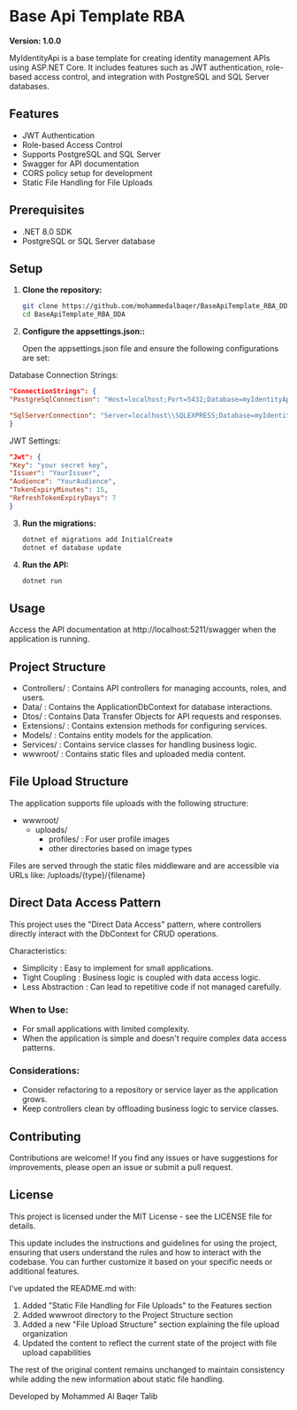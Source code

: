# Base Api Template RBA

**Version: 1.0.0**

MyIdentityApi is a base template for creating identity management APIs using ASP.NET Core. It includes features such as JWT authentication, role-based access control, and integration with PostgreSQL and SQL Server databases.

## Features

- JWT Authentication
- Role-based Access Control
- Supports PostgreSQL and SQL Server
- Swagger for API documentation
- CORS policy setup for development
- Static File Handling for File Uploads

## Prerequisites

- .NET 8.0 SDK
- PostgreSQL or SQL Server database

## Setup

1. **Clone the repository:**

   ```bash
   git clone https://github.com/mohammedalbaqer/BaseApiTemplate_RBA_DDA.git
   cd BaseApiTemplate_RBA_DDA

   ```

2. **Configure the appsettings.json::**

   Open the appsettings.json file and ensure the following configurations are set:

Database Connection Strings:

```json
"ConnectionStrings": {
"PostgreSqlConnection": "Host=localhost;Port=5432;Database=myIdentityApiDb;Username=postgres;Password=yourpassword;Include Error Detail=true;",

"SqlServerConnection": "Server=localhost\\SQLEXPRESS;Database=myIdentityApiDb;Trusted_Connection=True;Encrypt=True;TrustServerCertificate=True;"
}
```

JWT Settings:

```json
"Jwt": {
"Key": "your secret key",
"Issuer": "YourIssuer",
"Audience": "YourAudience",
"TokenExpiryMinutes": 15,
"RefreshTokenExpiryDays": 7
}
```

3. **Run the migrations:**

   ```bash
   dotnet ef migrations add InitialCreate
   dotnet ef database update
   ```

4. **Run the API:**

   ```bash
   dotnet run
   ```

## Usage

Access the API documentation at http://localhost:5211/swagger when the application is running.

## Project Structure

- Controllers/ : Contains API controllers for managing accounts, roles, and users.
- Data/ : Contains the ApplicationDbContext for database interactions.
- Dtos/ : Contains Data Transfer Objects for API requests and responses.
- Extensions/ : Contains extension methods for configuring services.
- Models/ : Contains entity models for the application.
- Services/ : Contains service classes for handling business logic.
- wwwroot/ : Contains static files and uploaded media content.

## File Upload Structure

The application supports file uploads with the following structure:

- wwwroot/
  - uploads/
    - profiles/ : For user profile images
    - other directories based on image types

Files are served through the static files middleware and are accessible via URLs like: /uploads/{type}/{filename}

## Direct Data Access Pattern

This project uses the "Direct Data Access" pattern, where controllers directly interact with the DbContext for CRUD operations.

Characteristics:

- Simplicity : Easy to implement for small applications.
- Tight Coupling : Business logic is coupled with data access logic.
- Less Abstraction : Can lead to repetitive code if not managed carefully.

### When to Use:

- For small applications with limited complexity.
- When the application is simple and doesn't require complex data access patterns.

### Considerations:

- Consider refactoring to a repository or service layer as the application grows.
- Keep controllers clean by offloading business logic to service classes.

## Contributing

Contributions are welcome! If you find any issues or have suggestions for improvements, please open an issue or submit a pull request.

## License

This project is licensed under the MIT License - see the LICENSE file for details.

This update includes the instructions and guidelines for using the project, ensuring that users understand the rules and how to interact with the codebase. You can further customize it based on your specific needs or additional features.

I've updated the README.md with:
1. Added "Static File Handling for File Uploads" to the Features section
2. Added wwwroot directory to the Project Structure section
3. Added a new "File Upload Structure" section explaining the file upload organization
4. Updated the content to reflect the current state of the project with file upload capabilities

The rest of the original content remains unchanged to maintain consistency while adding the new information about static file handling.

Developed by Mohammed Al Baqer Talib
